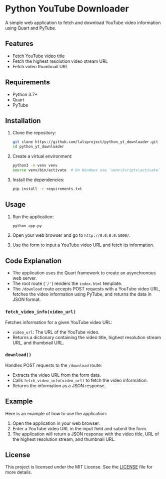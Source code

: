 # Python YouTube Downloader

A simple web application to fetch and download YouTube video information using Quart and PyTube.

## Features

- Fetch YouTube video title
- Fetch the highest resolution video stream URL
- Fetch video thumbnail URL

## Requirements

- Python 3.7+
- Quart
- PyTube

## Installation

1. Clone the repository:
    ```sh
    git clone https://github.com/lalsproject/python_yt_downloader.git
    cd python_yt_downloader
    ```

2. Create a virtual environment:
    ```sh
    python3 -m venv venv
    source venv/bin/activate  # On Windows use `venv\Scripts\activate`
    ```

3. Install the dependencies:
    ```sh
    pip install -r requirements.txt
    ```

## Usage

1. Run the application:
    ```sh
    python app.py
    ```

2. Open your web browser and go to `http://0.0.0.0:5000/`.

3. Use the form to input a YouTube video URL and fetch its information.

## Code Explanation

- The application uses the Quart framework to create an asynchronous web server.
- The root route (`'/'`) renders the `index.html` template.
- The `/download` route accepts POST requests with a YouTube video URL, fetches the video information using PyTube, and returns the data in JSON format.

### `fetch_video_info(video_url)`

Fetches information for a given YouTube video URL:
- `video_url`: The URL of the YouTube video.
- Returns a dictionary containing the video title, highest resolution stream URL, and thumbnail URL.

### `download()`

Handles POST requests to the `/download` route:
- Extracts the video URL from the form data.
- Calls `fetch_video_info(video_url)` to fetch the video information.
- Returns the information as a JSON response.

## Example

Here is an example of how to use the application:
1. Open the application in your web browser.
2. Enter a YouTube video URL in the input field and submit the form.
3. The application will return a JSON response with the video title, URL of the highest resolution stream, and thumbnail URL.

## License

This project is licensed under the MIT License. See the [LICENSE](LICENSE) file for more details.
